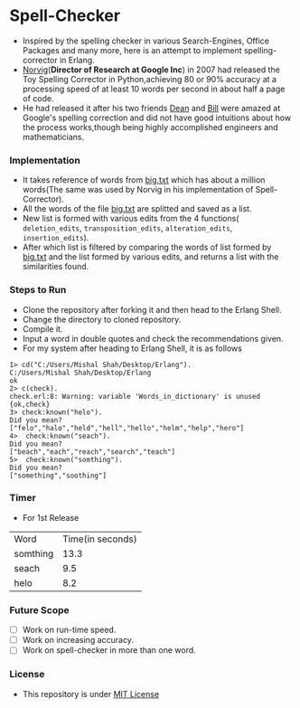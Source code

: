 # Spell-Checker
- Inspired by the spelling checker in various Search-Engines, Office Packages and many more, here is an attempt to implement spelling-corrector in Erlang.
- [Norvig](https://research.google.com/pubs/author205.html)(**Director of Research at Google Inc**) in 2007 had released the Toy Spelling Corrector in Python,achieving 80 or 90% accuracy at a processing speed of at least 10 words per second in about half a page of code.
- He had released it after his two friends [Dean](https://en.wikipedia.org/wiki/Jeff_Dean_(computer_scientist)) and [Bill](https://en.wikipedia.org/wiki/Bill_Maris) were amazed at Google's spelling correction and did not have good intuitions about how the process works,though being highly accomplished engineers and mathematicians.

### Implementation
- It takes reference of words from [big.txt](https://github.com/mishal23/spell-check/blob/master/big.txt) which has about a million words(The same was used by Norvig in his implementation of Spell-Corrector).
- All the words of the file [big.txt](https://github.com/mishal23/spell-check/blob/master/big.txt) are splitted and saved as a list.
- New list is formed with various edits from the 4 functions( ```deletion_edits```, ```transposition_edits```, ```alteration_edits```, ```insertion_edits```).
- After which list is filtered by comparing the words of list formed by [big.txt](https://github.com/mishal23/spell-check/blob/master/big.txt) and the list formed by various edits, and returns a list with the similarities found. 

### Steps to Run
- Clone the repository after forking it and then head to the Erlang Shell.
- Change the directory to cloned repository.
- Compile it.
- Input a word in double quotes and check the recommendations given.
- For my system after heading to Erlang Shell, it is as follows
```
1> cd("C:/Users/Mishal Shah/Desktop/Erlang"). 
C:/Users/Mishal Shah/Desktop/Erlang
ok
2> c(check).                                  
check.erl:8: Warning: variable 'Words_in_dictionary' is unused
{ok,check}
3> check:known("helo").
Did you mean?
["felo","halo","held","hell","hello","helm","help","hero"]
4>  check:known("seach"). 
Did you mean?
["beach","each","reach","search","teach"]
5>  check:known("somthing").
Did you mean?
["something","soothing"]
```
### Timer
- For 1st Release
<table>
<tr>
<td>Word</td>
<td>Time(in seconds)</td>
</tr>
<tr>
<td>somthing</td>
<td>13.3</td>
</tr>
<tr>
<td>seach</td>
<td>9.5</td>
</tr>
<tr>
<td>helo</td>
<td>8.2</td>
</tr>
</table>

### Future Scope
- [ ] Work on run-time speed.
- [ ] Work on increasing accuracy.
- [ ] Work on spell-checker in more than one word.

### License
- This repository is under [MIT License](https://github.com/mishal23/spell-check/blob/master/LICENSE)
